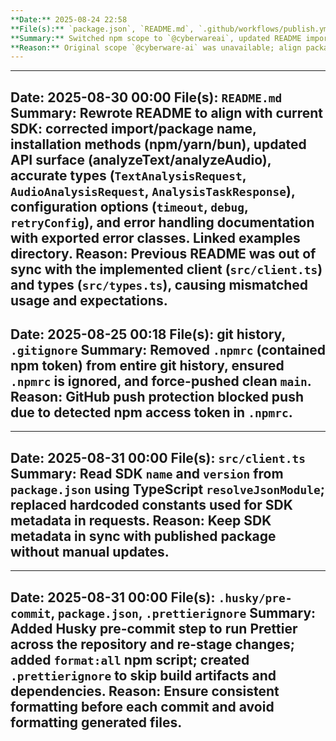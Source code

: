 ```yaml
---
**Date:** 2025-08-24 22:58
**File(s):** `package.json`, `README.md`, `.github/workflows/publish.yml`
**Summary:** Switched npm scope to `@cyberwareai`, updated README import/install, and added publish workflow configured for the new scope.
**Reason:** Original scope `@cyberware-ai` was unavailable; align package and CI to the available organization name.
---
```



---
**Date:** 2025-08-30 00:00
**File(s):** `README.md`
**Summary:** Rewrote README to align with current SDK: corrected import/package name, installation methods (npm/yarn/bun), updated API surface (analyzeText/analyzeAudio), accurate types (`TextAnalysisRequest`, `AudioAnalysisRequest`, `AnalysisTaskResponse`), configuration options (`timeout`, `debug`, `retryConfig`), and error handling documentation with exported error classes. Linked examples directory.
**Reason:** Previous README was out of sync with the implemented client (`src/client.ts`) and types (`src/types.ts`), causing mismatched usage and expectations.
---

**Date:** 2025-08-25 00:18
**File(s):** git history, `.gitignore`
**Summary:** Removed `.npmrc` (contained npm token) from entire git history, ensured `.npmrc` is ignored, and force-pushed clean `main`.
**Reason:** GitHub push protection blocked push due to detected npm access token in `.npmrc`.
---

---
**Date:** 2025-08-31 00:00
**File(s):** `src/client.ts`
**Summary:** Read SDK `name` and `version` from `package.json` using TypeScript `resolveJsonModule`; replaced hardcoded constants used for SDK metadata in requests.
**Reason:** Keep SDK metadata in sync with published package without manual updates.
---


---
**Date:** 2025-08-31 00:00
**File(s):** `.husky/pre-commit`, `package.json`, `.prettierignore`
**Summary:** Added Husky pre-commit step to run Prettier across the repository and re-stage changes; added `format:all` npm script; created `.prettierignore` to skip build artifacts and dependencies.
**Reason:** Ensure consistent formatting before each commit and avoid formatting generated files.
---
